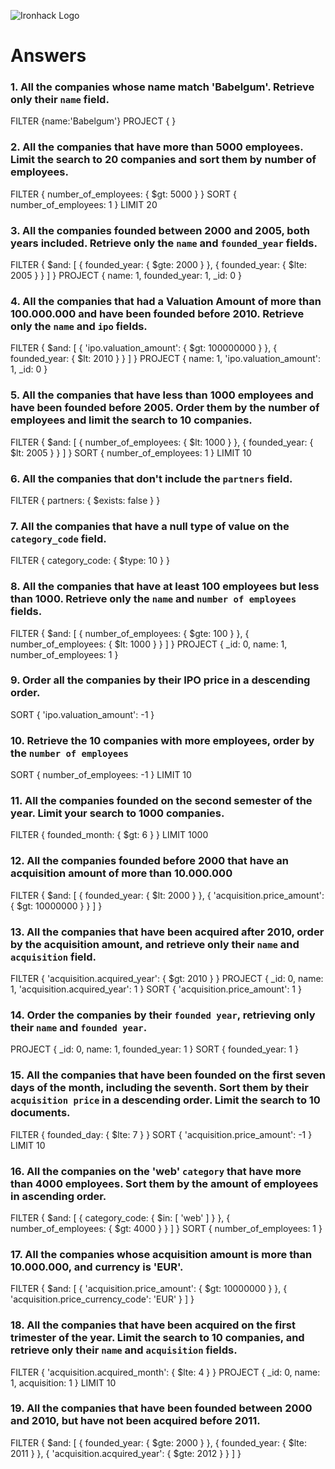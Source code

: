 ![Ironhack Logo](https://i.imgur.com/1QgrNNw.png)

# Answers

### 1. All the companies whose name match 'Babelgum'. Retrieve only their `name` field.

<!-- Your Code Goes Here -->
FILTER
{name:'Babelgum'}
PROJECT
{
}

### 2. All the companies that have more than 5000 employees. Limit the search to 20 companies and sort them by **number of employees**.

<!-- Your Code Goes Here -->
FILTER
{
 number_of_employees: {
  $gt: 5000
 }
}
SORT
{
 number_of_employees: 1
}
LIMIT
20

### 3. All the companies founded between 2000 and 2005, both years included. Retrieve only the `name` and `founded_year` fields.

<!-- Your Code Goes Here -->
FILTER
{
 $and: [
  {
   founded_year: {
    $gte: 2000
   }
  },
  {
   founded_year: {
    $lte: 2005
   }
  }
 ]
}
PROJECT
{
 name: 1,
 founded_year: 1,
 _id: 0
}

### 4. All the companies that had a Valuation Amount of more than 100.000.000 and have been founded before 2010. Retrieve only the `name` and `ipo` fields.

<!-- Your Code Goes Here -->
FILTER
{
 $and: [
  {
   'ipo.valuation_amount': {
    $gt: 100000000
   }
  },
  {
   founded_year: {
    $lt: 2010
   }
  }
 ]
}
PROJECT
{
 name: 1,
 'ipo.valuation_amount': 1,
 _id: 0
}



### 5. All the companies that have less than 1000 employees and have been founded before 2005. Order them by the number of employees and limit the search to 10 companies.

<!-- Your Code Goes Here -->
FILTER
{
 $and: [
  {
   number_of_employees: {
    $lt: 1000
   }
  },
  {
   founded_year: {
    $lt: 2005
   }
  }
 ]
}
SORT
{
 number_of_employees: 1
}
LIMIT
10


### 6. All the companies that don't include the `partners` field.

<!-- Your Code Goes Here -->
FILTER
{
 partners: {
  $exists: false
 }
}

### 7. All the companies that have a null type of value on the `category_code` field.

<!-- Your Code Goes Here -->
FILTER
{
 category_code: {
  $type: 10
 }
}

### 8. All the companies that have at least 100 employees but less than 1000. Retrieve only the `name` and `number of employees` fields.

<!-- Your Code Goes Here -->
FILTER
{
 $and: [
  {
   number_of_employees: {
    $gte: 100
   }
  },
  {
   number_of_employees: {
    $lt: 1000
   }
  }
 ]
}
PROJECT
{
 _id: 0,
 name: 1,
 number_of_employees: 1
}

### 9. Order all the companies by their IPO price in a descending order.

<!-- Your Code Goes Here -->
SORT
{
 'ipo.valuation_amount': -1
}


### 10. Retrieve the 10 companies with more employees, order by the `number of employees`

<!-- Your Code Goes Here -->
SORT
{
 number_of_employees: -1
}
LIMIT
10

### 11. All the companies founded on the second semester of the year. Limit your search to 1000 companies.

<!-- Your Code Goes Here -->
FILTER
{
 founded_month: {
  $gt: 6
 }
}
LIMIT
1000


### 12. All the companies founded before 2000 that have an acquisition amount of more than 10.000.000

<!-- Your Code Goes Here -->
FILTER
{
 $and: [
  {
   founded_year: {
    $lt: 2000
   }
  },
  {
   'acquisition.price_amount': {
    $gt: 10000000
   }
  }
 ]
}



### 13. All the companies that have been acquired after 2010, order by the acquisition amount, and retrieve only their `name` and `acquisition` field.

<!-- Your Code Goes Here -->
FILTER
{
 'acquisition.acquired_year': {
  $gt: 2010
 }
}
PROJECT
{
 _id: 0,
 name: 1,
 'acquisition.acquired_year': 1
}
SORT
{
 'acquisition.price_amount': 1
}

### 14. Order the companies by their `founded year`, retrieving only their `name` and `founded year`.

<!-- Your Code Goes Here -->
PROJECT
{
 _id: 0,
 name: 1,
 founded_year: 1
}
SORT
{
 founded_year: 1
}

### 15. All the companies that have been founded on the first seven days of the month, including the seventh. Sort them by their `acquisition price` in a descending order. Limit the search to 10 documents.

<!-- Your Code Goes Here -->

FILTER
{
 founded_day: {
  $lte: 7
 }
}
SORT
{
 'acquisition.price_amount': -1
}
LIMIT
10

### 16. All the companies on the 'web' `category` that have more than 4000 employees. Sort them by the amount of employees in ascending order.

<!-- Your Code Goes Here -->
FILTER
{
 $and: [
  {
   category_code: {
    $in: [
     'web'
    ]
   }
  },
  {
   number_of_employees: {
    $gt: 4000
   }
  }
 ]
}
SORT
{
 number_of_employees: 1
}

### 17. All the companies whose acquisition amount is more than 10.000.000, and currency is 'EUR'.

<!-- Your Code Goes Here -->
FILTER
{
 $and: [
  {
   'acquisition.price_amount': {
    $gt: 10000000
   }
  },
  {
   'acquisition.price_currency_code': 'EUR'
  }
 ]
}

### 18. All the companies that have been acquired on the first trimester of the year. Limit the search to 10 companies, and retrieve only their `name` and `acquisition` fields.

<!-- Your Code Goes Here -->
FILTER
{
 'acquisition.acquired_month': {
  $lte: 4
 }
}
PROJECT
{
 _id: 0,
 name: 1,
 acquisition: 1
}
LIMIT
10

### 19. All the companies that have been founded between 2000 and 2010, but have not been acquired before 2011.

<!-- Your Code Goes Here -->

FILTER
{
 $and: [
  {
   founded_year: {
    $gte: 2000
   }
  },
  {
   founded_year: {
    $lte: 2011
   }
  },
  {
   'acquisition.acquired_year': {
    $gte: 2012
   }
  }
 ]
}


